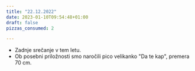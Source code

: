 ```yaml
---
title: "22.12.2022"
date: 2023-01-10T09:54:48+01:00
draft: false
pizzas_consumed: 2

---
```


- Zadnje srečanje v tem letu.
- Ob posebni priložnosti smo naročili pico velikanko "Da te kap", premera 70 cm.